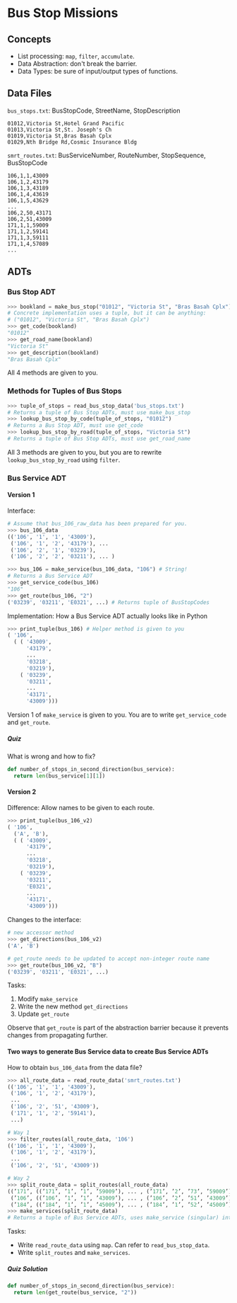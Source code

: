 # Bus Stop Missions

## Concepts
- List processing: `map`, `filter`, `accumulate`.
- Data Abstraction: don't break the barrier.
- Data Types: be sure of input/output types of functions.

## Data Files

`bus_stops.txt`: BusStopCode, StreetName, StopDescription
```
01012,Victoria St,Hotel Grand Pacific
01013,Victoria St,St. Joseph's Ch
01019,Victoria St,Bras Basah Cplx
01029,Nth Bridge Rd,Cosmic Insurance Bldg
```

`smrt_routes.txt`: BusServiceNumber, RouteNumber, StopSequence, BusStopCode

```
106,1,1,43009
106,1,2,43179
106,1,3,43189
106,1,4,43619
106,1,5,43629
...
106,2,50,43171
106,2,51,43009
171,1,1,59009
171,1,2,59141
171,1,3,59111
171,1,4,57089
...
```

## ADTs

### Bus Stop ADT

```python
>>> bookland = make_bus_stop("01012", "Victoria St", "Bras Basah Cplx")
# Concrete implementation uses a tuple, but it can be anything:
# ("01012", "Victoria St", "Bras Basah Cplx")
>>> get_code(bookland)
"01012"
>>> get_road_name(bookland)
"Victoria St"
>>> get_description(bookland)
"Bras Basah Cplx"
```

All 4 methods are given to you.

### Methods for Tuples of Bus Stops

```python
>>> tuple_of_stops = read_bus_stop_data('bus_stops.txt')
# Returns a tuple of Bus Stop ADTs, must use make_bus_stop
>>> lookup_bus_stop_by_code(tuple_of_stops, "01012")
# Returns a Bus Stop ADT, must use get_code
>>> lookup_bus_stop_by_road(tuple_of_stops, "Victoria St")
# Returns a tuple of Bus Stop ADTs, must use get_road_name
```

All 3 methods are given to you, but you are to rewrite `lookup_bus_stop_by_road` using `filter`.

### Bus Service ADT

#### Version 1
Interface:
```python
# Assume that bus_106_raw_data has been prepared for you.
>>> bus_106_data
(('106', '1', '1', '43009'),
 ('106', '1', '2', '43179'), ...
 ('106', '2', '1', '03239'),
 ('106', '2', '2', '03211'), ... )

>>> bus_106 = make_service(bus_106_data, "106") # String!
# Returns a Bus Service ADT
>>> get_service_code(bus_106)
"106"
>>> get_route(bus_106, "2")
('03239', '03211', 'E0321', ...) # Returns tuple of BusStopCodes
```

Implementation: How a Bus Service ADT actually looks like in Python

```python
>>> print_tuple(bus_106) # Helper method is given to you
( '106',
  ( ( '43009',
      '43179',
      ...
      '03218',
      '03219'),
    ( '03239',
      '03211',
      ...
      '43171',
      '43009')))
```

Version 1 of `make_service` is given to you. You are to write `get_service_code` and `get_route`.

##### Quiz

What is wrong and how to fix?

```python
def number_of_stops_in_second_direction(bus_service):
  return len(bus_service[1][1])
```

#### Version 2

Difference: Allow names to be given to each route.

```python
>>> print_tuple(bus_106_v2)
( '106',
  ('A', 'B'),
  ( ( '43009',
      '43179',
      ...
      '03218',
      '03219'),
    ( '03239',
      '03211',
      'E0321',
      ...
      '43171',
      '43009')))
```

Changes to the interface:

```python
# new accessor method
>>> get_directions(bus_106_v2)
('A', 'B')

# get_route needs to be updated to accept non-integer route name
>>> get_route(bus_106_v2, "B")
('03239', '03211', 'E0321', ...)
```

Tasks:
1. Modify `make_service`
1. Write the new method `get_directions`
1. Update `get_route`

Observe that `get_route` is part of the abstraction barrier because it prevents changes from propagating further.

#### Two ways to generate Bus Service data to create Bus Service ADTs

How to obtain `bus_106_data` from the data file?

```python
>>> all_route_data = read_route_data('smrt_routes.txt')
(('106', '1', '1', '43009'),
 ('106', '1', '2', '43179'),
 ...
 ('106', '2', '51', '43009'),
 ('171', '1', '2', '59141'),
 ...)

# Way 1
>>> filter_routes(all_route_data, '106')
(('106', '1', '1', '43009'),
 ('106', '1', '2', '43179'),
 ...
 ('106', '2', '51', '43009'))

# Way 2
>>> split_route_data = split_routes(all_route_data)
((’171’, ((’171’, ’1’, ’1’, ’59009’), ... , (’171’, ’2’, ’73’, ’59009’))),
 (’106’, ((’106’, ’1’, ’1’, ’43009’), ... , (’106’, ’2’, ’51’, ’43009’))),
 (’184’, ((’184’, ’1’, ’1’, ’45009’), ... , (’184’, ’1’, ’52’, ’45009’))))
>>> make_services(split_route_data)
# Returns a tuple of Bus Service ADTs, uses make_service (singular) internally
```

Tasks:
- Write `read_route_data` using `map`. Can refer to `read_bus_stop_data`.
- Write `split_routes` and `make_services`.

##### Quiz Solution

```python
def number_of_stops_in_second_direction(bus_service):
  return len(get_route(bus_service, "2"))
```
